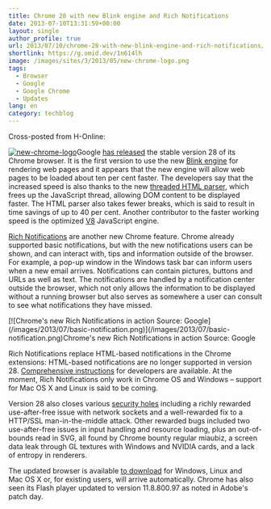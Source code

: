 ```yaml
---
title: Chrome 28 with new Blink engine and Rich Notifications
date: 2013-07-10T13:31:59+00:00
layout: single
author_profile: true
url: 2013/07/10/chrome-28-with-new-blink-engine-and-rich-notifications/
shortlink: https://g.omid.dev/1n614lh
image: /images/sites/3/2013/05/new-chrome-logo.png
tags:
  - Browser
  - Google
  - Google Chrome
  - Updates
lang: en
category: techblog
---
```

Cross-posted from H-Online:

[![new-chrome-logo](/images/2013/05/new-chrome-logo.png)](/images/2013/05/new-chrome-logo.png)Google [has released](http://googlechromereleases.blogspot.co.uk/2013/07/stable-channel-update.html) the stable version 28 of its Chrome browser. It is the first version to use the new [Blink engine](http://www.chromium.org/blink) for rendering web pages and it appears that the new engine will allow web pages to be loaded about ten per cent faster. The developers say that the increased speed is also thanks to the new [threaded HTML parser](https://groups.google.com/a/chromium.org/forum/#%21topic/chromium-dev/hBUVtg7gacE), which frees up the JavaScript thread, allowing DOM content to be displayed faster. The HTML parser also takes fewer breaks, which is said to result in time savings of up to 40 per cent. Another contributor to the faster working speed is the optimized [V8](https://code.google.com/p/v8/) JavaScript engine.

[Rich Notifications](http://blog.chromium.org/2013/05/rich-notifications-in-chrome.html) are another new Chrome feature. Chrome already supported basic notifications, but with the new notifications users can be shown, and can interact with, tips and information outside of the browser. For example, a pop-up window in the Windows task bar can inform users when a new email arrives. Notifications can contain pictures, buttons and URLs as well as text. The notifications are handled by a notification center outside the browser, which not only allows the information to be displayed without a running browser but also serves as somewhere a user can consult to see what notifications they have missed.

[!\[Chrome's new Rich Notifications in action Source: Google\](/images/2013/07/basic-notification.png)\](/images/2013/07/basic-notification.png)Chrome's new Rich Notifications in action Source: Google 

Rich Notifications replace HTML-based notifications in the Chrome extensions: HTML-based notifications are no longer supported in version 28. [Comprehensive instructions](http://developer.chrome.com/dev/apps/notifications.html) for developers are available. At the moment, Rich Notifications only work in Chrome OS and Windows – support for Mac OS X and Linux is said to be coming.

Version 28 also closes various [security holes](http://googlechromereleases.blogspot.com/2013/07/stable-channel-update.html) including a richly rewarded use-after-free issue with network sockets and a well-rewarded fix to a HTTP/SSL man-in-the-middle attack. Other rewarded bugs included two use-after-free issues in input handling and resource loading, plus an out-of-bounds read in SVG, all found by Chrome bounty regular miaubiz, a screen data leak through GL textures with Windows and NVIDIA cards, and a lack of entropy in renderers.

The updated browser is available [to download](/en/knowledge-base/programs/google-chrome "Google Chrome") for Windows, Linux and Mac OS X or, for existing users, will arrive automatically. Chrome has also seen its Flash player updated to version 11.8.800.97 as noted in Adobe's patch day.
